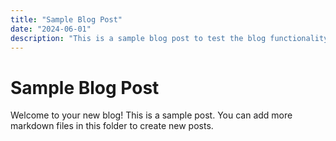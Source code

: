 ```yaml
---
title: "Sample Blog Post"
date: "2024-06-01"
description: "This is a sample blog post to test the blog functionality."
---
```


# Sample Blog Post

Welcome to your new blog! This is a sample post. You can add more markdown files in this folder to create new posts. 
